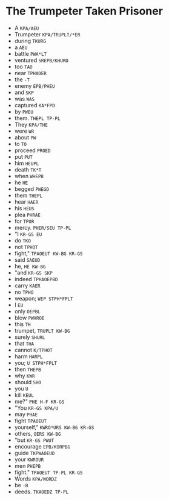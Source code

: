 # The Trumpeter Taken Prisoner

* A `KPA/AEU`
* Trumpeter `KPA/TRUPLT/*ER`
* during `TKURG`
* a `AEU`
* battle `PWA*LT`
* ventured `SREPB/KHURD`
* too `TAO`
* near `TPHAOER`
* the `-T`
* enemy `EPB/PHEU`
* and `SKP`
* was `WAS`
* captured `KA*FPD`
* by `PWEU`
* them. `THEPL TP-PL`
* They `KPA/THE`
* were `WR`
* about `PW`
* to `TO`
* proceed `PROED`
* put `PUT`
* him `HEUPL`
* death `TK*T`
* when `WHEPB`
* he `HE`
* begged `PWEGD`
* them `THEPL`
* hear `HAER`
* his `HEUS`
* plea `PHRAE`
* for `TPOR`
* mercy. `PHER/SEU TP-PL`
* "I `KR-GS EU`
* do `TKO`
* not `TPHOT`
* fight," `TPAOEUT KW-BG KR-GS`
* said `SAEUD`
* he, `HE KW-BG`
* "and `KR-GS SKP`
* indeed `TPHAOEPBD`
* carry `KAER`
* no `TPHO`
* weapon; `WEP STPH*FPLT`
* I `EU`
* only `OEPBL`
* blow `PWHROE`
* this `TH`
* trumpet, `TRUPLT KW-BG`
* surely `SHURL`
* that `THA`
* cannot `K/TPHOT`
* harm `HARPL`
* you; `U STPH*FPLT`
* then `THEPB`
* why `KWR`
* should `SHO`
* you `U`
* kill `KEUL`
* me?" `PHE H-F KR-GS`
* "You `KR-GS KPA/U`
* may `PHAE`
* fight `TPAOEUT`
* yourself," `KWRO*URS KW-BG KR-GS`
* others, `OERS KW-BG`
* "but `KR-GS PWUT`
* encourage `EPB/KORPBG`
* guide `TKPWAOEUD`
* your `KWROUR`
* men `PHEPB`
* fight." `TPAOEUT TP-PL KR-GS`
* Words `KPA/WORDZ`
* be `-B`
* deeds. `TKAOEDZ TP-PL`
